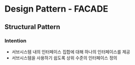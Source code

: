 # Design Pattern - FACADE

## Structural Pattern

### Intention
- 서브시스템 내의 인터페이스 집합에 대해 하나의 인터페이스를 제공 
- 서브시스템을 사용하기 쉽도록 상위 수준의 인터페이스 정의 